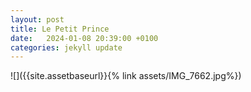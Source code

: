 ```yaml
---
layout: post
title: Le Petit Prince
date:   2024-01-08 20:39:00 +0100
categories: jekyll update
---
```

![]({{site.assetbaseurl}}{% link assets/IMG_7662.jpg%})





